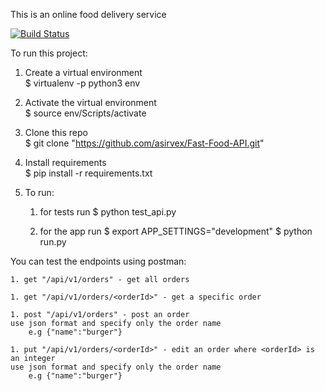 This is an online food delivery service

[![Build Status](https://travis-ci.org/asirvex/Fast-Food-API.svg?branch=master)](https://travis-ci.org/asirvex/Fast-Food-API)

To run this project:

1. Create a virtual environment   
$ virtualenv -p python3 env

1. Activate the virtual environment   
$ source env/Scripts/activate


1. Clone this repo   
$ git clone "https://github.com/asirvex/Fast-Food-API.git"

1. Install requirements   
$ pip install -r requirements.txt

1. To run:
	1. for tests run
	$ python test_api.py

	1. for the app run
	$ export APP_SETTINGS="development"
	$ python run.py

You can test the endpoints using postman:

	1. get "/api/v1/orders" - get all orders

	1. get "/api/v1/orders/<orderId>" - get a specific order

	1. post "/api/v1/orders" - post an order
	use json format and specify only the order name 
		e.g {"name":"burger"}

	1. put "/api/v1/orders/<orderId>" - edit an order where <orderId> is an integer
	use json format and specify only the order name 
		e.g {"name":"burger"}